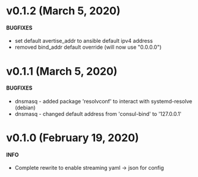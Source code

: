# v0.1.2 (March 5, 2020)
#### BUGFIXES
- set default avertise_addr to ansible default ipv4 address
- removed bind_addr default override (will now use "0.0.0.0")


# v0.1.1 (March 5, 2020)
#### BUGFIXES
- dnsmasq - added package 'resolvconf' to interact with systemd-resolve (debian)
- dnsmasq - changed default address from 'consul-bind' to '127.0.0.1'


# v0.1.0 (February 19, 2020)
#### INFO
- Complete rewrite to enable streaming yaml -> json for config
